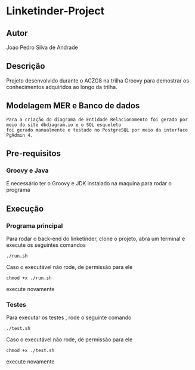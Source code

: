 
# Linketinder-Project

## Autor

 Joao Pedro Silva de Andrade
 
## Descrição
	
Projeto desenvolvido durante o ACZG8 na trilha Groovy para demostrar os conhecimentos adquiridos ao longo da trilha.

## Modelagem MER e Banco de dados

    Para a criação do diagrama de Entidade Relacionamento foi gerado por meio do site dbdiagram.io e o SQL esqueleto 
    foi gerado manualmente e testado no PostgreSQL por meio da interface PgAdmin 4.



## Pre-requisitos

### Groovy e Java

É necessário ter o Groovy e JDK  instalado na maquina para rodar o programa


## Execução

### Programa principal

Para rodar o  back-end do linketinder, clone o projeto, abra um terminal e execute os seguintes comandos

    ./run.sh

Caso o executável não rode, de permissão para ele


    chmod +x ./run.sh

execute novamente

### Testes

Para executar os testes , rode o seguinte comando

    ./test.sh

Caso o executável não rode, de permissão para ele


    chmod +x ./test.sh

execute novamente